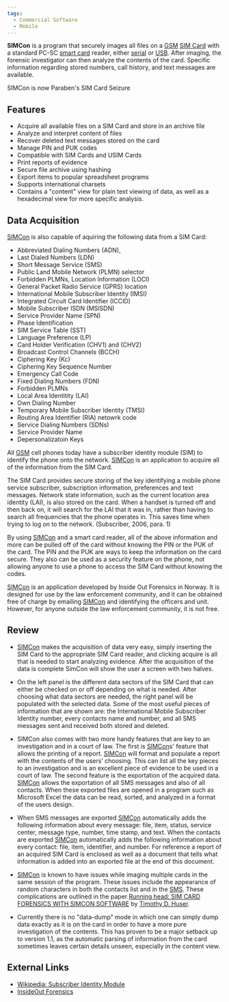 ```yaml
---
tags:
  - Commercial Software
  - Mobile
---
```

**SIMCon** is a program that securely images all files on a [GSM](gsm.md) [SIM
Card](sim_cards.md) with a standard PC-SC [smart card](smart_card.md) reader,
either [serial](serial.md) or [USB](usb.md). After imaging, the forensic
investigator can then analyze the contents of the card.  Specific information
regarding stored numbers, call history, and text messages are available.

SIMCon is now Paraben's SIM Card Seizure

## Features

- Acquire all available files on a SIM Card and store in an archive file
- Analyze and interpret content of files
- Recover deleted text messages stored on the card
- Manage PIN and PUK codes
- Compatible with SIM Cards and USIM Cards
- Print reports of evidence
- Secure file archive using hashing
- Export items to popular spreadsheet programs
- Supports international charsets
- Contains a "content" view for plain text viewing of data, as well as a
  hexadecimal view for more specific analysis.

## Data Acquisition

[SIMCon](http://www.simcon.no) is also capable of aquiring the following
data from a SIM Card:

- Abbreviated Dialing Numbers (ADN),
- Last Dialed Numbers (LDN)
- Short Message Service (SMS)
- Public Land Mobile Network (PLMN) selector
- Forbidden PLMNs, Location Information (LOCI)
- General Packet Radio Service (GPRS) location
- International Mobile Subscriber Identity (IMSI)
- Integrated Circuit Card Identifier (ICCID)
- Mobile Subscriber ISDN (MSISDN)
- Service Provider Name (SPN)
- Phase Identification
- SIM Service Table (SST)
- Language Preference (LP)
- Card Holder Verification (CHV1) and (CHV2)
- Broadcast Control Channels (BCCH)
- Ciphering Key (Kc)
- Ciphering Key Sequence Number
- Emergency Call Code
- Fixed Dialing Numbers (FDN)
- Forbidden PLMNs
- Local Area Identitity (LAI)
- Own Dialing Number
- Temporary Mobile Subscriber Identity (TMSI)
- Routing Area Identifier (RIA) netowrk code
- Service Dialing Numbers (SDNs)
- Service Provider Name
- Depersonalizatoin Keys

All [GSM](gsm.md) cell phones today have a subscriber identity module (SIM) to
identify the phone onto the network. [SIMCon](http://www.simcon.no) is an
application to acquire all of the information from the SIM Card.

The SIM Card provides secure storing of the key identifying a mobile phone
service subscriber, subscription information, preferences and text messages.
Network state information, such as the current location area identity (LAI), is
also stored on the card. When a handset is turned off and then back on, it will
search for the LAI that it was in, rather than having to search all frequencies
that the phone operates in. This saves time when trying to log on to the
network. (Subscriber, 2006, para. 1)

By using [SIMCon](http://www.simcon.no) and a smart card reader, all of
the above information and more can be pulled off of the card without
knowing the PIN or the PUK of the card. The PIN and the PUK are ways to
keep the information on the card secure. They also can be used as a
security feature on the phone, not allowing anyone to use a phone to
access the SIM Card without knowing the codes.

[SIMCon](http://www.simcon.no) is an application developed by Inside Out
Forensics in Norway. It is designed for use by the law enforcement
community, and it can be obtained free of charge by emailing
[SIMCon](http://www.simcon.no) and identifying the officers and unit.
However, for anyone outside the law enforcement community, it is not
free.

## Review

- [SIMCon](http://www.simcon.no) makes the acquisition of data very easy,
  simply inserting the SIM Card to the appropriate SIM Card reader, and clicking
  acquire is all that is needed to start analyzing evidence. After the
  acquisition of the data is complete SimCon will show the user a screen with
  two halves.

<!-- -->

- On the left panel is the different data sectors of the SIM Card that can
  either be checked on or off depending on what is needed. After choosing what
  data sectors are needed, the right panel will be populated with the selected
  data. Some of the most useful pieces of information that are shown are: the
  International Mobile Subscriber Identity number, every contacts name and
  number, and all SMS messages sent and received both stored and deleted.

<!-- -->

- SIMCon also comes with two more handy features that are key to an
  investigation and in a court of law. The first is
  [SIMCon](http://www.simcon.no)s' feature that allows the printing of a
  report. [SIMCon](http://www.simcon.no) will format and populate a
  report with the contents of the users’ choosing. This can list all the
  key pieces to an investigation and is an excellent piece of evidence
  to be used in a court of law. The second feature is the exportation of
  the acquired data. [SIMCon](http://www.simcon.no) allows the
  exportation of all SMS messages and also of all contacts. When these
  exported files are opened in a program such as Microsoft Excel the
  data can be read, sorted, and analyzed in a format of the users
  design.

<!-- -->

- When SMS messages are exported [SIMCon](http://www.simcon.no)
  automatically adds the following information about every message:
  file, item, status, service center, message type, number, time stamp,
  and text. When the contacts are exported
  [SIMCon](http://www.simcon.no) automatically adds the following
  information about every contact: file, item, identifier, and number.
  For reference a report of an acquired SIM Card is enclosed as well as
  a document that tells what information is added into an exported file
  at the end of this document.

<!-- -->

- [SIMCon](http://www.simcon.no) is known to have issues while imaging
  multiple cards in the same session of the program. These issues
  include the appearance of random characters in both the contacts list
  and in the [SMS](sms.md). These complications are outlined in
  the paper [Running head: SIM CARD FORENSICS WITH SIMCON
  SOFTWARE](:image:huser_timothy_simcon_paper.doc.md) by
  [Timothy D. Huser](user:thuser.md).

<!-- -->

- Currently there is no "data-dump" mode in which one can simply dump
  data exactly as it is on the card in order to have a more pure
  investigation of the contents. This has proven to be a major setback
  up to version 1.1, as the automatic parsing of information from the
  card sometimes leaves certain details unseen, especially in the
  content view.

## External Links

* [Wikipedia: Subscriber Identity Module](http://en.wikipedia.org/wiki/Subscriber_Identity_Module)
* [InsideOut Forensics](http://www.simcon.no/)
